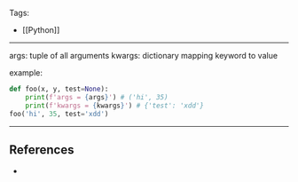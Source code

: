 Tags:
- [[Python]]
---
args: tuple of all arguments
kwargs: dictionary mapping keyword to value

example:
```python
def foo(x, y, test=None):
	print(f'args = {args}') # ('hi', 35)
	print(f'kwargs = {kwargs}') # {'test': 'xdd'}
foo('hi', 35, test='xdd')
```

---
## References
- 